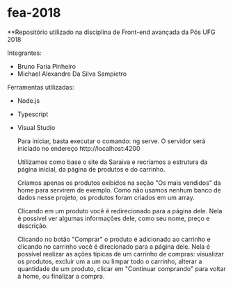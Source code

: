 # fea-2018
**Repositório utilizado na disciplina de Front-end avançada da Pós UFG 2018

Integrantes:
* Bruno Faria Pinheiro
* Michael Alexandre Da Silva Sampietro

Ferramentas utilizadas:
- Node.js
- Typescript
- Visual Studio

  Para iniciar, basta executar o comando: ng serve. O servidor será iniciado no endereço http://localhost:4200
  
  Utilizamos como base o site da Saraiva e recriamos a estrutura da página inicial, da página de produtos e do carrinho.
  
  Criamos apenas os produtos exibidos na seção "Os mais vendidos" da home para servirem de exemplo. Como não usamos nenhum banco de dados nesse projeto, os produtos foram criados em um array.
  
  Clicando em um produto você é redirecionado para a página dele. Nela é possível ver algumas informações dele, como seu nome, preço e descrição.
  
  Clicando no botão "Comprar" o produto é adicionado ao carrinho e clicando no carrinho você é direcionado para a página dele. Nela é possível realizar as ações típicas de um carrinho de compras: visualizar os produtos, excluir um a um ou limpar todo o carrinho, alterar a quantidade de um produto, clicar em "Continuar comprando" para voltar à home, ou finalizar a compra.
